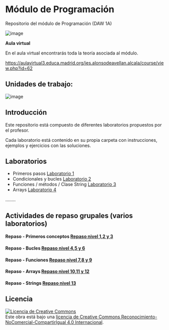# Módulo de Programación
Repositorio del módulo de Programación (DAW 1A)

![image](https://user-images.githubusercontent.com/91023374/137005780-b6054a28-b223-4614-a395-e57472378d84.png)


**Aula virtual**

En el aula virtual encontrarás toda la teoría asociada al módulo.

https://aulavirtual3.educa.madrid.org/ies.alonsodeavellan.alcala/course/view.php?id=62

## Unidades de trabajo:
![image](https://user-images.githubusercontent.com/91023374/133934743-b8542a8d-29b0-4f1f-b982-ce0fae00fbbf.png)

## Introducción
Este repositorio está compuesto de diferentes laboratorios propuestos por el profesor.

Cada laboratorio está contenido en su propia carpeta con instrucciones, ejemplos y ejercicios con las soluciones.

## Laboratorios
- Primeros pasos [Laboratorio 1](Lab1/Instrucciones_Lab1.md)
- Condicionales y bucles [Laboratorio 2](Lab2/Laboratorio2.md)
- Funciones / métodos / Clase String [Laboratorio 3](Lab3/Instrucciones_Lab3.md)
- Arrays [Laboratorio 4](Lab4/Instrucciones_Lab4.md)

........

## Actividades de repaso grupales (varios laboratorios)
#### Repaso - Primeros conceptos [Repaso nivel 1,2 y 3](Repaso/Repaso_Nivel_123.md)
#### Repaso - Bucles [Repaso nivel 4,5 y 6](Repaso/Repaso_Bucles_Nivel_456.md)
#### Repaso - Funciones [Repaso nivel 7,8 y 9](Repaso/Repaso_Funciones_Nivel_789.md)
#### Repaso - Arrays [Repaso nivel 10,11 y 12](Repaso/Repaso_Arrays_Nivel_10_11_12.md)
#### Repaso - Strings [Repaso nivel 13](Repaso/Repaso_Strings_Nivel_13.md)



## Licencia

<a rel="license" href="http://creativecommons.org/licenses/by-nc-sa/4.0/"><img alt="Licencia de Creative Commons" style="border-width:0" src="https://i.creativecommons.org/l/by-nc-sa/4.0/88x31.png" /></a><br />Este obra está bajo una <a rel="license" href="http://creativecommons.org/licenses/by-nc-sa/4.0/">licencia de Creative Commons Reconocimiento-NoComercial-CompartirIgual 4.0 Internacional</a>.
